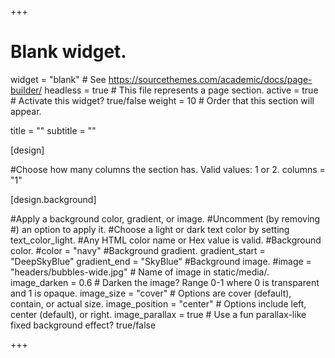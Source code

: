 +++
# Blank widget.
widget = "blank"  # See https://sourcethemes.com/academic/docs/page-builder/
headless = true  # This file represents a page section.
active = true  # Activate this widget? true/false
weight = 10  # Order that this section will appear.

title = ""
subtitle = ""

[design]

#Choose how many columns the section has. Valid values: 1 or 2.
columns = "1"

[design.background]

#Apply a background color, gradient, or image.
#Uncomment (by removing #) an option to apply it.
#Choose a light or dark text color by setting text_color_light.
#Any HTML color name or Hex value is valid.
#Background color.
#color = "navy"
#Background gradient.
gradient_start = "DeepSkyBlue"
gradient_end = "SkyBlue"
#Background image.
#image = "headers/bubbles-wide.jpg" # Name of image in static/media/. 
image_darken = 0.6 # Darken the image? Range 0-1 where 0 is transparent and 1 is opaque. 
image_size = "cover" # Options are cover (default), contain, or actual size. 
image_position = "center" # Options include left, center (default), or right. 
image_parallax = true # Use a fun parallax-like fixed background effect? true/false

+++
